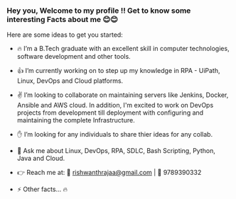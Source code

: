 ### Hey you, Welcome to my profile !! Get to know some interesting Facts about me :blush::blush:

<!--
**rishwanthrajaa/rishwanthrajaa** is a ✨ _special_ ✨ repository because its `README.md` (this file) appears on your GitHub profile.
-->
Here are some ideas to get you started:

- :fire: I’m a B.Tech graduate with an excellent skill in computer technologies, software development and other tools.
- :+1: I’m currently working on to step up my knowledge in RPA - UiPath, Linux, DevOps and Cloud platforms. 
- :v: I’m looking to collaborate on maintaining servers like Jenkins, Docker, Ansible and AWS cloud. In addition, I'm excited to work on DevOps projects from development till deployment with configuring and maintaining the complete Infrastructure. 
- :raised_hand: I’m looking for any individuals to share thier ideas for any collab.
- :muscle: Ask me about Linux, DevOps, RPA, SDLC, Bash Scripting, Python, Java and Cloud.  
- :point_right: Reach me at:       :email: rishwanthrajaa@gmail.com    |   :iphone: 9789390332   


- ⚡ Other facts...
:fire: 

